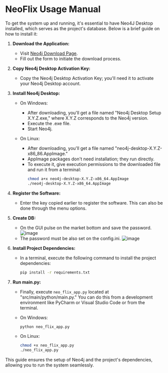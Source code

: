 # NeoFlix Usage Manual

To get the system up and running, it's essential to have Neo4J Desktop installed, which serves as the project's database. Below is a brief guide on how to install it:

1. **Download the Application:**
   - Visit [Neo4j Download Page](https://neo4j.com/download/).
   - Fill out the form to initiate the download process.

2. **Copy Neo4j Desktop Activation Key:**
   - Copy the Neo4j Desktop Activation Key; you'll need it to activate your Neo4j Desktop account.

3. **Install Neo4j Desktop:**
   - On Windows:
     - After downloading, you'll get a file named "Neo4j Desktop Setup X.Y.Z.exe," where X.Y.Z corresponds to the Neo4j version.
     - Execute the .exe file.
     - Start Neo4j.

   - On Linux:
     - After downloading, you'll get a file named "neo4j-desktop-X.Y.Z-x86_86.AppImage."
     - AppImage packages don't need installation; they run directly.
     - To execute it, give execution permissions to the downloaded file and run it from a terminal:
       ```bash
       chmod a+x neo4j-desktop-X.Y.Z-x86_64.AppImage
       ./neo4j-desktop-X.Y.Z-x86_64.AppImage
       ```

4. **Register the Software:**
   - Enter the key copied earlier to register the software. This can also be done through the menu options.
  
5. **Create DB:**
   - On the GUI pulse on the market bottom and save the password.
  ![image](https://github.com/US-SSII/SecureStorage-HIDS/assets/72869496/e9c59aff-895b-433a-8fc6-934b420cb6db)
   - The password must be also set on the config.ini.
   ![image](https://github.com/US-SSII/SecureStorage-HIDS/assets/72869496/195e22ff-2bb1-4e15-88fd-fa7a7af1acd5)

5. **Install Project Dependencies:**
   - In a terminal, execute the following command to install the project dependencies:
     ```bash
     pip install -r requirements.txt
     ```

6. **Run main.py:**
   - Finally, execute `neo_flix_app.py` located at "src/main/python/main.py." You can do this from a development environment like PyCharm or Visual Studio Code or from the terminal.
   
   - On Windows:
     ```bash
     python neo_flix_app.py
     ```

   - On Linux:
     ```bash
     chmod +x neo_flix_app.py
     ./neo_flix_app.py
     ```

This guide ensures the setup of Neo4j and the project's dependencies, allowing you to run the system seamlessly.
